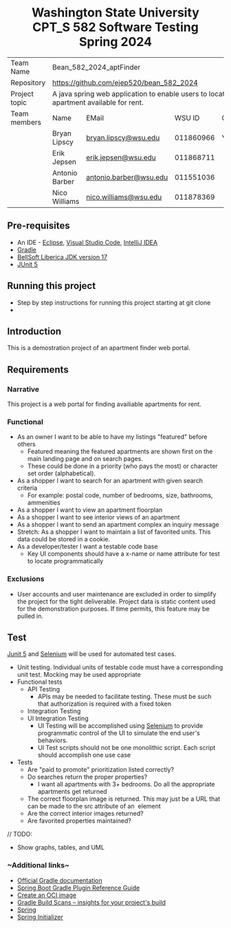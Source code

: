 <h1 style="text-align:center;">
	Washington State University<br />
	CPT_S 582 Software Testing<br />
	Spring 2024
</h1>

<table align=center>
<tr><td>Team Name</td><td colspan=4>Bean_582_2024_aptFinder</td></tr>
<tr><td>Repository</td><td colspan=4><a href="https://github.com/ejep520/bean_582_2024" target=_blank>https://github.com/ejep520/bean_582_2024</a></td></tr>
<tr><td>Project topic</td><td colspan=4> A java spring web application to enable users to locate an apartment available for rent.</td></tr>
<tr><td>Team members</td><td>Name</td><td>EMail</td><td>WSU ID</td><td>Contact</td></tr>
<tr><td></td><td>Bryan Lipscy</td><td><a href="mailto:bryan.lipscy@wsu.edu">bryan.lipscy@wsu.edu</a></td><td>011860966</td><td>Yes</td></tr>
<tr><td></td><td>Erik Jepsen</td><td><a href="mailto:erik.jepsen@wsu.edu">erik.jepsen@wsu.edu</a></td><td>011868711</td><td></td></tr>
<tr><td></td><td>Antonio Barber</td><td><a href="mailto:antonio.barber@wsu.edu">antonio.barber@wsu.edu</a></td><td>011551036</td><td></td></tr>
<tr><td></td><td>Nico Williams</td><td><a href="mailto:nico.williams@wsu.edu">nico.williams@wsu.edu</a></td><td>011878369</td><td></td></tr>
</table>

## Pre-requisites
* An IDE - [Eclipse](https://eclipseide.org/), [Visual Studio Code](https://code.visualstudio.com/), [IntelliJ IDEA](https://www.jetbrains.com/idea/)
* [Gradle](https://gradle.org/install/)
* [BellSoft Liberica JDK version 17](https://bell-sw.com/pages/downloads/#jdk-17-lts)
* [JUnit 5](https://junit.org/junit5/)

## Running this project
* Step by step instructions for running this project starting at git clone
* 
## Introduction
This is a demostration project of an apartment finder web portal.

## Requirements
### Narrative
This project is a web portal for finding availiable apartments for rent.

### Functional
* As an owner I want to be able to have my listings "featured" before others
  * Featured meaning the featured apartments are shown first on the main landing page and on search pages.
  *  These could be done in a priority (who pays the most) or character set order (alphabetical).
* As a shopper I want to search for an apartment with given search criteria 
  * For example: postal code, number of bedrooms, size, bathrooms, ammenities
* As a shopper I want to view an apartment floorplan
* As a shopper I want to see interior views of an apartment
* As a shopper I want to send an apartment complex an inquiry message
* Stretch: As a shopper I want to maintain a list of favorited units. This data could be stored in a cookie.
* As a developer/tester I want a testable code base
  * Key UI components should have a x-name or name attribute for test to locate programmatically

### Exclusions
* User accounts and user maintenance are excluded in order to simplify the project for the tight deliverable. Project data is static content used for the demonstration purposes. If time permits, this feature may be pulled in.

## Test
[Junit 5](https://junit.org/junit5/) and [Selenium](https://selenium.dev) will be used for automated test cases.
* Unit testing. Individual units of testable code must have a corresponding unit test. Mocking may be used appropriate
* Functional tests
  * API Testing
    * APIs may be needed to facilitate testing. These must be such that authorization is required with a fixed token
  * Integration Testing
  * UI Integration Testing
    * UI Testing will be accomplished using [Selenium](https://selenium.dev) to provide programmatic control of the UI to simulate the end user's behaviors.
    * UI Test scripts should not be one monolithic script. Each script should accomplish one use case
* Tests
  * Are "paid to promote" prioritization listed correctly?
  * Do searches return the proper properties?
    * I want all apartments with 3+ bedrooms. Do all the appropriate apartments get returned
  * The correct floorplan image is returned. This may just be a URL that can be made to the src attribute of an <image> element
  * Are the correct interior images returned?
  * Are favorited properties maintained?

// TODO:

* Show graphs, tables, and UML


### ~Additional links~
* [Official Gradle documentation](https://docs.gradle.org)
* [Spring Boot Gradle Plugin Reference Guide](https://docs.spring.io/spring-boot/docs/3.2.1/gradle-plugin/reference/html/)
* [Create an OCI image](https://docs.spring.io/spring-boot/docs/3.2.1/gradle-plugin/reference/html/#build-image)
* [Gradle Build Scans – insights for your project's build](https://scans.gradle.com#gradle)
* [Spring](https://spring.io/)
* [Spring Initializer](https://start.spring.io/)
